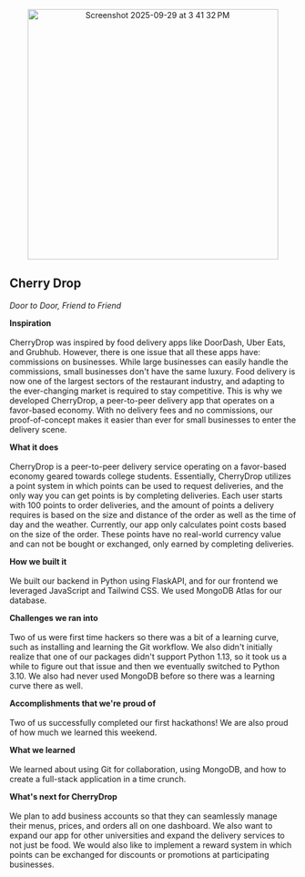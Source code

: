 <p align="center">
  <img width="440" height="440" alt="Screenshot 2025-09-29 at 3 41 32 PM" src="https://github.com/user-attachments/assets/956cb3ca-791d-4415-b370-b9ad9a1aafb6" />
</p>

## Cherry Drop
_Door to Door, Friend to Friend_

**Inspiration**<br /><br />
CherryDrop was inspired by food delivery apps like DoorDash, Uber Eats, and Grubhub. However, there is one issue that all these apps have: commissions on businesses. While large businesses can easily handle the commissions, small businesses don't have the same luxury. Food delivery is now one of the largest sectors of the restaurant industry, and adapting to the ever-changing market is required to stay competitive. This is why we developed CherryDrop, a peer-to-peer delivery app that operates on a favor-based economy. With no delivery fees and no commissions, our proof-of-concept makes it easier than ever for small businesses to enter the delivery scene.

**What it does**<br /><br />
CherryDrop is a peer-to-peer delivery service operating on a favor-based economy geared towards college students. Essentially, CherryDrop utilizes a point system in which points can be used to request deliveries, and the only way you can get points is by completing deliveries. Each user starts with 100 points to order deliveries, and the amount of points a delivery requires is based on the size and distance of the order as well as the time of day and the weather. Currently, our app only calculates point costs based on the size of the order. These points have no real-world currency value and can not be bought or exchanged, only earned by completing deliveries.

**How we built it**<br /><br />
We built our backend in Python using FlaskAPI, and for our frontend we leveraged JavaScript and Tailwind CSS. We used MongoDB Atlas for our database. 

**Challenges we ran into**<br /><br />
Two of us were first time hackers so there was a bit of a learning curve, such as installing and learning the Git workflow. We also didn't initially realize that one of our packages didn't support Python 1.13, so it took us a while to figure out that issue and then we eventually switched to Python 3.10. We also had never used MongoDB before so there was a learning curve there as well.

**Accomplishments that we're proud of**<br /><br />
Two of us successfully completed our first hackathons! We are also proud of how much we learned this weekend.

**What we learned**<br /><br />
We learned about using Git for collaboration, using MongoDB, and how to create a full-stack application in a time crunch.

**What's next for CherryDrop**<br /><br />
We plan to add business accounts so that they can seamlessly manage their menus, prices, and orders all on one dashboard. We also want to expand our app for other universities and expand the delivery services to not just be food. We would also like to implement a reward system in which points can be exchanged for discounts or promotions at participating businesses.
